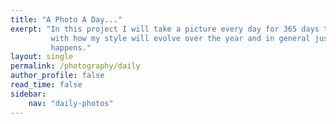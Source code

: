```yaml
---
title: "A Photo A Day..."
exerpt: "In this project I will take a picture every day for 365 days to experiment
         with how my style will evolve over the year and in general just see what
         happens."
layout: single
permalink: /photography/daily
author_profile: false
read_time: false
sidebar:
    nav: "daily-photos"
---
```




